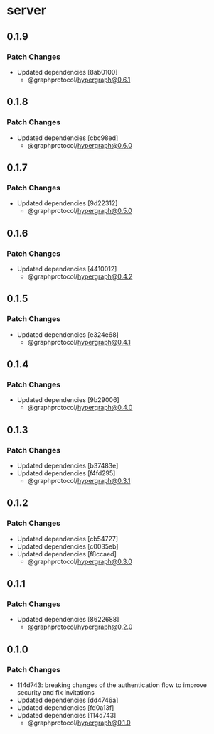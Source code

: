 # server

## 0.1.9
### Patch Changes

- Updated dependencies [8ab0100]
  - @graphprotocol/hypergraph@0.6.1

## 0.1.8
### Patch Changes

- Updated dependencies [cbc98ed]
  - @graphprotocol/hypergraph@0.6.0

## 0.1.7
### Patch Changes

- Updated dependencies [9d22312]
  - @graphprotocol/hypergraph@0.5.0

## 0.1.6
### Patch Changes

- Updated dependencies [4410012]
  - @graphprotocol/hypergraph@0.4.2

## 0.1.5
### Patch Changes

- Updated dependencies [e324e68]
  - @graphprotocol/hypergraph@0.4.1

## 0.1.4
### Patch Changes

- Updated dependencies [9b29006]
  - @graphprotocol/hypergraph@0.4.0

## 0.1.3
### Patch Changes

- Updated dependencies [b37483e]
- Updated dependencies [f4fd295]
  - @graphprotocol/hypergraph@0.3.1

## 0.1.2
### Patch Changes

- Updated dependencies [cb54727]
- Updated dependencies [c0035eb]
- Updated dependencies [f8ccaed]
  - @graphprotocol/hypergraph@0.3.0

## 0.1.1
### Patch Changes

- Updated dependencies [8622688]
  - @graphprotocol/hypergraph@0.2.0

## 0.1.0
### Patch Changes

- 114d743: breaking changes of the authentication flow to improve security and fix invitations
- Updated dependencies [dd4746a]
- Updated dependencies [fd0a13f]
- Updated dependencies [114d743]
  - @graphprotocol/hypergraph@0.1.0
